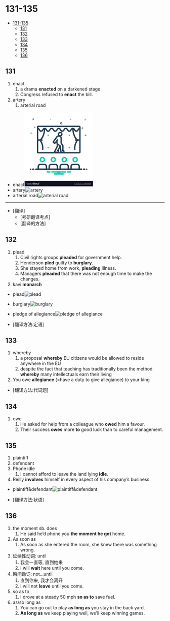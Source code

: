 # 131-135

- [131-135](#131-135)
  - [131](#131)
  - [132](#132)
  - [133](#133)
  - [134](#134)
  - [135](#135)
  - [136](#136)

## 131

1. enact
   1. a drama **enacted** on a darkened stage
   2. Congress refused to **enact** the bill.
2. artery
   1. arterial road

- enact![enact](https://raw.githubusercontent.com/Logible/Image/main/note_image/20221005094901.png)
- artery![artery](https://cdn.mos.cms.futurecdn.net/cntqDrY3tkS4UJw7TotEog-1200-80.jpg)
- arterial road![arterial road](https://upload.wikimedia.org/wikipedia/commons/9/9e/PageMillRoad.png)

---

- [翻译]
  - [考研翻译考点]
  - [翻译的方法]

## 132

1. plead
   1. Civil rights groups **pleaded** for government help.
   2. Henderson **pled** guilty to **burglary**.
   3. She stayed home from work, **pleading** illness.
   4. Managers **pleaded** that there was not enough time to make the changes.
2. kavi **monarch**

- plead![plead](https://miro.medium.com/max/1400/1*LDnqewRkRGWyEOC6Ia5DdQ.jpeg)
- burglary![burglary](https://cdn2.psychologytoday.com/assets/styles/manual_crop_1_91_1_1528x800/public/field_blog_entry_teaser_image/2020-01/shutterstock_burglary1.jpg?itok=P8pWe_qJ)
- pledge of allegiance![pledge of allegiance](https://fee.org/media/29975/pledgeofallegiance.jpg?center=0.28859060402684567,0.6816&mode=crop&height=656&widthratio=2.1341463414634146341463414634&rnd=131810530)

- [翻译方法:定语]

## 133

1. whereby
   1. a proposal **whereby** EU citizens would be allowed to reside anywhere in the EU
   2. despite the fact that teaching has traditionally been the method **whereby** many intellectuals earn their living
2. You owe **allegiance** (=have a duty to give allegiance) to your king

- [翻译方法:代词题]

## 134

1. owe
   1. He asked for help from a colleague who **owed** him a favour.
   2. Their success **owes** more **to** good luck than to careful management.

## 135

1. plaintiff
2. defendant
3. Phone idle
   1. I cannot afford to leave the land lying **idle**.
4. Reilly **involves** himself in every aspect of his company’s business.

- plaintiff&defendant![plaintiff&defendant](https://study.com/cimages/videopreview/defendants-response-and-motions-in-civil-litigation1_111464.jpg)

- [翻译方法:状语]

## 136

1. the moment sb. does
   1. He said he’d phone you **the moment he got** home.
2. As soon as
   1. As soon as she entered the room, she knew there was something wrong.
3. 延续性动词: until
   1. 我会一直等, 直到她来
   2. I will **wait** here until you come.
4. 瞬间动词: not...until
   1. 直到你来, 我才会离开
   2. I will not **leave** until you come.
5. so as to
   1. I drove at a steady 50 mph **so as to** save fuel.
6. as/so long as
   1. You can go out to play **as long as** you stay in the back yard.
   2. **As long as** we keep playing well, we’ll keep winning games.
